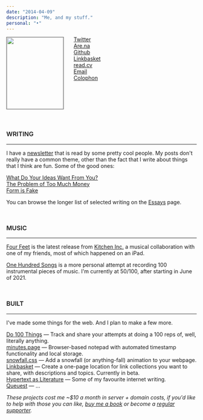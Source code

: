 ```yaml
---
date: "2014-04-09"
description: "Me, and my stuff."
personal: "•"
---
```


<div 
id="photo" style="display: inline-block;"> 
<img id=img style="width: 150px; height: 190px; object-fit: cover; margin-top: 0px; margin-bottom: 15px; position: relative; display: inline-block; 
margin-right: 1.4rem; border: solid 0.7px #666;" src="/photos/moiblack.jpg">
</div>

<div id=link-list style="display: inline-block; vertical-align: top; margin-top: -2px"> 
<a href="https://twitter.com/joodaloop"> Twitter </a> <br>
<a href="https://www.are.na/judah"> Are.na </a> <br>
<a href="https://github.com/stealsocks"> Github </a> <br>
<a href="https://linkbasket.xyz/joodaloop"> Linkbasket </a> <br>
<a href="https://read.cv/joodaloop"> read.cv </a> <br>
<a href="mailto:judah@joodaloop.com"> Email </a> <br>
<a href="/colophon"> Colophon </a> <br>
</div>

<h3 style="margin-top: 40px; font-weight: 600;"> WRITING </h3>

---

I have a [newsletter](https://bewrong.substack.com/) that is read by some pretty cool people. My posts don't really have a common theme, other than the fact that I write about things that I think are fun. Some of the good ones:

[What Do Your Ideas Want From You?](https://bewrong.substack.com/p/what-do-ideas-want)  
[The Problem of Too Much Money](https://bewrong.substack.com/p/the-problem-of-too-much-money)  
[Form is Fake](https://bewrong.substack.com/p/form-is-fake)  

You can browse the longer list of selected writing on the [Essays](/essays) page.


<h3 style="margin-top: 50px; font-weight: 600;"> MUSIC </h3>

---

[Four Feet](https://open.spotify.com/track/0ZucC4LM2jpU3bQTbqujhc) is the latest release from [Kitchen Inc.](https://open.spotify.com/artist/3lFcVnOvnxrbW78B25ilQQ) a musical collaboration with one of my friends, most of which happened on an iPad.

[One Hundred Songs](https://onehundredsongs.netlify.app/) is a more personal attempt at recording 100 instrumental pieces of music. I'm currently at 50/100, after starting in June of 2021.


<h3 style="margin-top: 50px; font-weight: 600;"> BUILT </h3>

---

I've made some things for the web. And I plan to make a few more.

[Do 100 Things](https://do100things.com/) — Track and share your attempts at doing a 100 reps of, well, literally anything.  
[minutes.page](https://blankminutes.netlify.app/) — Browser-based notepad with automated timestamp functionality and local storage.  
[snowfall.css](https://snowfall.joodaloop.com/) — Add a snowfall (or anything-fall) animation to your webpage.  
[Linkbasket](https://linkbasket.xyz/) — Create a one-page location for link collections you want to share, with descriptions and topics. Currently in beta.   
[Hypertext as Literature](https://hypertextliterature.netlify.app/) — Some of my favourite internet writing.  
[Queuest](#) — ...

*These projects cost me ~$10 a month in server + domain costs, if you'd like to help with those you can like, [buy me a book](https://www.buymeacoffee.com/joodaloop) or become a [regular supporter](https://www.buymeacoffee.com/joodaloop/membership).*

<script>
	var moi2 = new Image();
	moi2.src = '/photos/catwhite.jpg';	
	document.getElementById("img").addEventListener('mouseover', () => { swap("/photos/catwhite.jpg")})
	document.getElementById("img").addEventListener('mouseleave', () => { swap("/photos/moiblack.jpg")})

	function swap(url){	
			setTimeout( () => {document.getElementById("img").src = url}, 30 )
	}

</script>